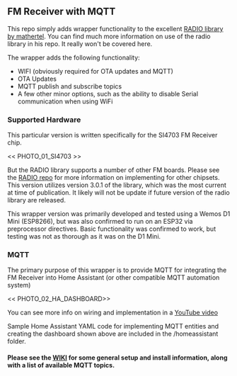 ## FM Receiver with MQTT
This repo simply adds wrapper functionality to the excellent [RADIO library by mathertel](https://github.com/mathertel/Radio).  You can find much more information on use of the radio library in his repo.  It really won't be covered here.

The wrapper adds the following functionality:

- WIFI (obviously required for OTA updates and MQTT)
- OTA Updates
- MQTT publish and subscribe topics
- A few other minor options, such as the ability to disable Serial communication when using WiFi

### Supported Hardware

This particular version is written specifically for the SI4703 FM Receiver chip.

<< PHOTO_01_SI4703 >>

But the RADIO library supports a number of other FM boards.  Please see the [RADIO repo](https://github.com/mathertel/Radio) for more information on implementing for other chipsets.  This version utilizes version 3.0.1 of the library, which was the most current at time of publication.  It likely will not be update if future version of the radio library are released.

This wrapper version was primarily developed and tested using a Wemos D1 Mini (ESP8266), but was also confirmed to run on an ESP32 via preprocessor directives.  Basic functionality was confirmed to work, but testing was not as thorough as it was on the D1 Mini.

### MQTT

The primary purpose of this wrapper is to provide MQTT for integrating the FM Receiver into Home Assistant (or other compatible MQTT automation system)

<< PHOTO_02_HA_DASHBOARD>>


You can see more info on wiring and implementation in a [YouTube video](https://youtu.be/BJh-vUknn-Q) 

Sample Home Assistant YAML code for implementing MQTT entities and creating the dashboard shown above are included in the /homeassistant folder.

#### Please see the [WIKI](https://github.com/Resinchem/FM-Receiver-MQTT/wiki) for some general setup and install information, along with a list of available MQTT topics.
